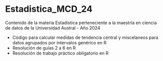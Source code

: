 # Estadistica_MCD_24
Contenido de la materia Estadística perteneciente a la maestría en ciencia de datos de la Universidad Austral - Año 2024

- Código para calcular medidas de tendencia central y miscelaneos para datos agrupados por intervalos genérico en R
- Resolución de guías 2 a 6 en R
- Resolución de trabajo práctico obligatorio en R
